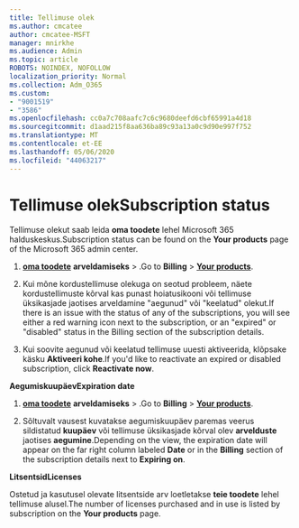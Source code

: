 ```yaml
---
title: Tellimuse olek
ms.author: cmcatee
author: cmcatee-MSFT
manager: mnirkhe
ms.audience: Admin
ms.topic: article
ROBOTS: NOINDEX, NOFOLLOW
localization_priority: Normal
ms.collection: Adm_O365
ms.custom:
- "9001519"
- "3586"
ms.openlocfilehash: cc0a7c708aafc7c6c9680deefd6cbf65991a4d18
ms.sourcegitcommit: d1aad215f8aa636ba89c93a13a0c9d90e997f752
ms.translationtype: MT
ms.contentlocale: et-EE
ms.lasthandoff: 05/06/2020
ms.locfileid: "44063217"
---
```

# <a name="subscription-status"></a><span data-ttu-id="83f3a-102">Tellimuse olek</span><span class="sxs-lookup"><span data-stu-id="83f3a-102">Subscription status</span></span>

<span data-ttu-id="83f3a-103">Tellimuse olekut saab leida **oma toodete** lehel Microsoft 365 halduskeskus.</span><span class="sxs-lookup"><span data-stu-id="83f3a-103">Subscription status can be found on the **Your products** page of the Microsoft 365 admin center.</span></span>

1. <span data-ttu-id="83f3a-104">**[oma toodete](https://go.microsoft.com/fwlink/p/?linkid=842054)** **arveldamiseks** > .</span><span class="sxs-lookup"><span data-stu-id="83f3a-104">Go to **Billing** > **[Your products](https://go.microsoft.com/fwlink/p/?linkid=842054)**.</span></span>

2. <span data-ttu-id="83f3a-105">Kui mõne kordustellimuse olekuga on seotud probleem, näete kordustellimuste kõrval kas punast hoiatusikooni või tellimuse üksikasjade jaotises arveldamine "aegunud" või "keelatud" olekut.</span><span class="sxs-lookup"><span data-stu-id="83f3a-105">If there is an issue with the status of any of the subscriptions, you will see either a red warning icon next to the subscription, or an "expired" or "disabled" status in the Billing section of the subscription details.</span></span>

3. <span data-ttu-id="83f3a-106">Kui soovite aegunud või keelatud tellimuse uuesti aktiveerida, klõpsake käsku **Aktiveeri kohe**.</span><span class="sxs-lookup"><span data-stu-id="83f3a-106">If you'd like to reactivate an expired or disabled subscription, click **Reactivate now**.</span></span>

<span data-ttu-id="83f3a-107">**Aegumiskuupäev**</span><span class="sxs-lookup"><span data-stu-id="83f3a-107">**Expiration date**</span></span>

1. <span data-ttu-id="83f3a-108">**[oma toodete](https://go.microsoft.com/fwlink/p/?linkid=842054)** **arveldamiseks** > .</span><span class="sxs-lookup"><span data-stu-id="83f3a-108">Go to **Billing** > **[Your products](https://go.microsoft.com/fwlink/p/?linkid=842054)**.</span></span>

2. <span data-ttu-id="83f3a-109">Sõltuvalt vausest kuvatakse aegumiskuupäev paremas veerus sildistatud **kuupäev** või tellimuse üksikasjade kõrval olev **arvelduste** jaotises **aegumine**.</span><span class="sxs-lookup"><span data-stu-id="83f3a-109">Depending on the view, the expiration date will appear on the far right column labeled **Date** or in the **Billing** section of the subscription details next to **Expiring on**.</span></span>

<span data-ttu-id="83f3a-110">**Litsentsid**</span><span class="sxs-lookup"><span data-stu-id="83f3a-110">**Licenses**</span></span>

<span data-ttu-id="83f3a-111">Ostetud ja kasutusel olevate litsentside arv loetletakse **teie toodete** lehel tellimuse alusel.</span><span class="sxs-lookup"><span data-stu-id="83f3a-111">The number of licenses purchased and in use is listed by subscription on the **Your products** page.</span></span>

